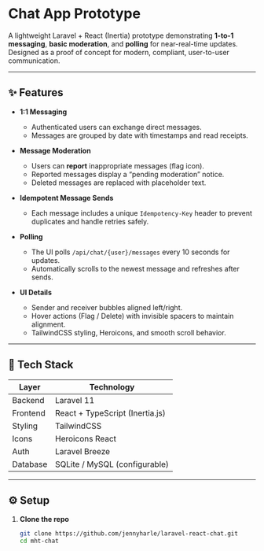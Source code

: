 # Chat App Prototype

A lightweight Laravel + React (Inertia) prototype demonstrating **1-to-1 messaging**, **basic moderation**, and **polling** for near-real-time updates.  
Designed as a proof of concept for modern, compliant, user-to-user communication.

---

## ✨ Features

- **1:1 Messaging**
  - Authenticated users can exchange direct messages.
  - Messages are grouped by date with timestamps and read receipts.

- **Message Moderation**
  - Users can **report** inappropriate messages (flag icon).
  - Reported messages display a “pending moderation” notice.
  - Deleted messages are replaced with placeholder text.

- **Idempotent Message Sends**
  - Each message includes a unique `Idempotency-Key` header to prevent duplicates and handle retries safely.

- **Polling**
  - The UI polls `/api/chat/{user}/messages` every 10 seconds for updates.
  - Automatically scrolls to the newest message and refreshes after sends.

- **UI Details**
  - Sender and receiver bubbles aligned left/right.
  - Hover actions (Flag / Delete) with invisible spacers to maintain alignment.
  - TailwindCSS styling, Heroicons, and smooth scroll behavior.

---

## 🧱 Tech Stack

| Layer | Technology |
|-------|-------------|
| Backend | Laravel 11 |
| Frontend | React + TypeScript (Inertia.js) |
| Styling | TailwindCSS |
| Icons | Heroicons React |
| Auth | Laravel Breeze |
| Database | SQLite / MySQL (configurable) |

---

## ⚙️ Setup

1. **Clone the repo**
   ```bash
   git clone https://github.com/jennyharle/laravel-react-chat.git
   cd mht-chat
